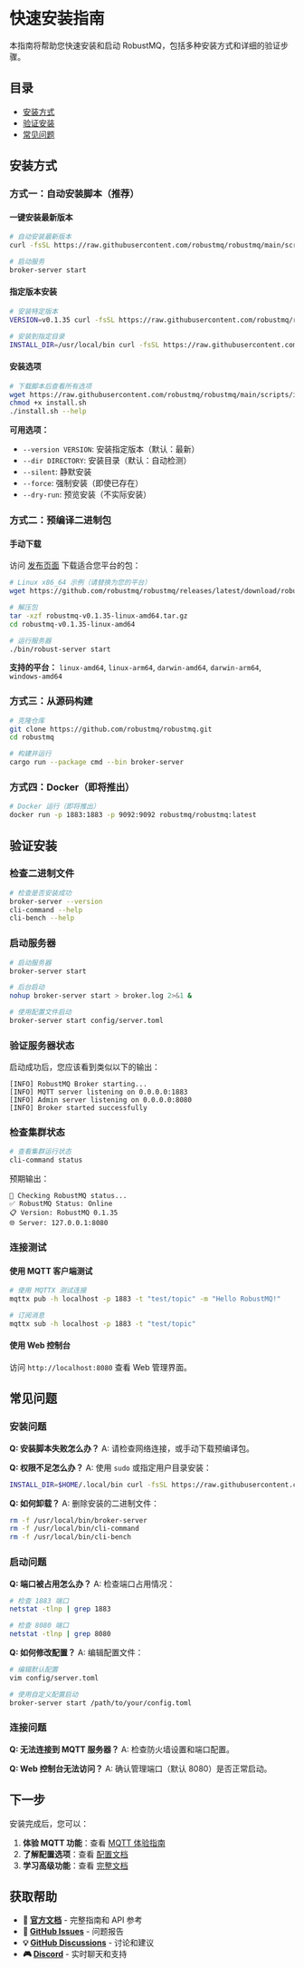# 快速安装指南

本指南将帮助您快速安装和启动 RobustMQ，包括多种安装方式和详细的验证步骤。

## 目录

- [安装方式](#安装方式)
- [验证安装](#验证安装)
- [常见问题](#常见问题)

## 安装方式

### 方式一：自动安装脚本（推荐）

#### 一键安装最新版本

```bash
# 自动安装最新版本
curl -fsSL https://raw.githubusercontent.com/robustmq/robustmq/main/scripts/install.sh | bash

# 启动服务
broker-server start
```

#### 指定版本安装

```bash
# 安装特定版本
VERSION=v0.1.35 curl -fsSL https://raw.githubusercontent.com/robustmq/robustmq/main/scripts/install.sh | bash

# 安装到指定目录
INSTALL_DIR=/usr/local/bin curl -fsSL https://raw.githubusercontent.com/robustmq/robustmq/main/scripts/install.sh | bash
```

#### 安装选项

```bash
# 下载脚本后查看所有选项
wget https://raw.githubusercontent.com/robustmq/robustmq/main/scripts/install.sh
chmod +x install.sh
./install.sh --help
```

**可用选项：**
- `--version VERSION`: 安装指定版本（默认：最新）
- `--dir DIRECTORY`: 安装目录（默认：自动检测）
- `--silent`: 静默安装
- `--force`: 强制安装（即使已存在）
- `--dry-run`: 预览安装（不实际安装）

### 方式二：预编译二进制包

#### 手动下载

访问 [发布页面](https://github.com/robustmq/robustmq/releases) 下载适合您平台的包：

```bash
# Linux x86_64 示例（请替换为您的平台）
wget https://github.com/robustmq/robustmq/releases/latest/download/robustmq-v0.1.35-linux-amd64.tar.gz

# 解压包
tar -xzf robustmq-v0.1.35-linux-amd64.tar.gz
cd robustmq-v0.1.35-linux-amd64

# 运行服务器
./bin/robust-server start
```

**支持的平台：** `linux-amd64`, `linux-arm64`, `darwin-amd64`, `darwin-arm64`, `windows-amd64`

### 方式三：从源码构建

```bash
# 克隆仓库
git clone https://github.com/robustmq/robustmq.git
cd robustmq

# 构建并运行
cargo run --package cmd --bin broker-server
```

### 方式四：Docker（即将推出）

```bash
# Docker 运行（即将推出）
docker run -p 1883:1883 -p 9092:9092 robustmq/robustmq:latest
```

## 验证安装

### 检查二进制文件

```bash
# 检查是否安装成功
broker-server --version
cli-command --help
cli-bench --help
```

### 启动服务器

```bash
# 启动服务器
broker-server start

# 后台启动
nohup broker-server start > broker.log 2>&1 &

# 使用配置文件启动
broker-server start config/server.toml
```

### 验证服务器状态

启动成功后，您应该看到类似以下的输出：

```
[INFO] RobustMQ Broker starting...
[INFO] MQTT server listening on 0.0.0.0:1883
[INFO] Admin server listening on 0.0.0.0:8080
[INFO] Broker started successfully
```

### 检查集群状态

```bash
# 查看集群运行状态
cli-command status
```

预期输出：
```
🚀 Checking RobustMQ status...
✅ RobustMQ Status: Online
📋 Version: RobustMQ 0.1.35
🌐 Server: 127.0.0.1:8080
```

### 连接测试

#### 使用 MQTT 客户端测试

```bash
# 使用 MQTTX 测试连接
mqttx pub -h localhost -p 1883 -t "test/topic" -m "Hello RobustMQ!"

# 订阅消息
mqttx sub -h localhost -p 1883 -t "test/topic"
```

#### 使用 Web 控制台

访问 `http://localhost:8080` 查看 Web 管理界面。

## 常见问题

### 安装问题

**Q: 安装脚本失败怎么办？**
A: 请检查网络连接，或手动下载预编译包。

**Q: 权限不足怎么办？**
A: 使用 `sudo` 或指定用户目录安装：
```bash
INSTALL_DIR=$HOME/.local/bin curl -fsSL https://raw.githubusercontent.com/robustmq/robustmq/main/scripts/install.sh | bash
```

**Q: 如何卸载？**
A: 删除安装的二进制文件：
```bash
rm -f /usr/local/bin/broker-server
rm -f /usr/local/bin/cli-command
rm -f /usr/local/bin/cli-bench
```

### 启动问题

**Q: 端口被占用怎么办？**
A: 检查端口占用情况：
```bash
# 检查 1883 端口
netstat -tlnp | grep 1883

# 检查 8080 端口
netstat -tlnp | grep 8080
```

**Q: 如何修改配置？**
A: 编辑配置文件：
```bash
# 编辑默认配置
vim config/server.toml

# 使用自定义配置启动
broker-server start /path/to/your/config.toml
```

### 连接问题

**Q: 无法连接到 MQTT 服务器？**
A: 检查防火墙设置和端口配置。

**Q: Web 控制台无法访问？**
A: 确认管理端口（默认 8080）是否正常启动。

## 下一步

安装完成后，您可以：

1. **体验 MQTT 功能**：查看 [MQTT 体验指南](Experience-MQTT.md)
2. **了解配置选项**：查看 [配置文档](../Configuration/Overview.md)
3. **学习高级功能**：查看 [完整文档](../OverView/What-is-RobustMQ.md)

## 获取帮助

- **📖 [官方文档](https://robustmq.com/)** - 完整指南和 API 参考
- **🐛 [GitHub Issues](https://github.com/robustmq/robustmq/issues)** - 问题报告
- **💡 [GitHub Discussions](https://github.com/robustmq/robustmq/discussions)** - 讨论和建议
- **🎮 [Discord](https://discord.gg/sygeGRh5)** - 实时聊天和支持
